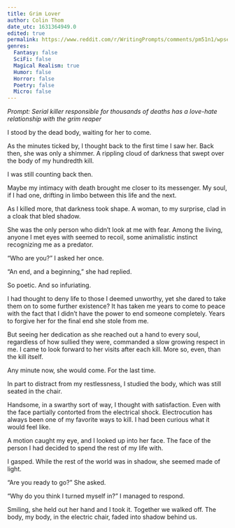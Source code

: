 ```yaml
---
title: Grim Lover
author: Colin Thom
date_utc: 1631364949.0
edited: true
permalink: https://www.reddit.com/r/WritingPrompts/comments/pm51n1/wpserial_killer_responsible_for_thousands_of/
genres:
  Fantasy: false
  SciFi: false
  Magical Realism: true
  Humor: false
  Horror: false
  Poetry: false
  Micro: false
---
```


_Prompt: Serial killer responsible for thousands of deaths has a love-hate relationship with the grim reaper_

I stood by the dead body, waiting for her to come.

As the minutes ticked by, I thought back to the first time I saw her. Back then, she was only a shimmer. A rippling cloud of darkness that swept over the body of my hundredth kill.

I was still counting back then.

Maybe my intimacy with death brought me closer to its messenger. My soul, if I had one, drifting in limbo between this life and the next.

As I killed more, that darkness took shape. A woman, to my surprise, clad in a cloak that bled shadow.

She was the only person who didn’t look at me with fear. Among the living, anyone I met eyes with seemed to recoil, some animalistic instinct recognizing me as a predator.

“Who are you?” I asked her once.

“An end, and a beginning,” she had replied.

So poetic. And so infuriating.

I had thought to deny life to those I deemed unworthy, yet she dared to take them on to some further existence? It has taken me years to come to peace with the fact that I didn’t have the power to end someone completely. Years to forgive her for the final end she stole from me.

But seeing her dedication as she reached out a hand to every soul, regardless of how sullied they were, commanded a slow growing respect in me. I came to look forward to her visits after each kill. More so, even, than the kill itself.

Any minute now, she would come. For the last time.

In part to distract from my restlessness, I studied the body, which was still seated in the chair.

Handsome, in a swarthy sort of way, I thought with satisfaction. Even with the face partially contorted from the electrical shock. Electrocution has always been one of my favorite ways to kill. I had been curious what it would feel like.

A motion caught my eye, and I looked up into her face. The face of the person I had decided to spend the rest of my life with.

I gasped. While the rest of the world was in shadow, she seemed made of light.

“Are you ready to go?” She asked.

“Why do you think I turned myself in?” I managed to  respond.

Smiling, she held out her hand and I took it. Together we walked off. The body, my body, in the electric chair, faded into shadow behind us.
